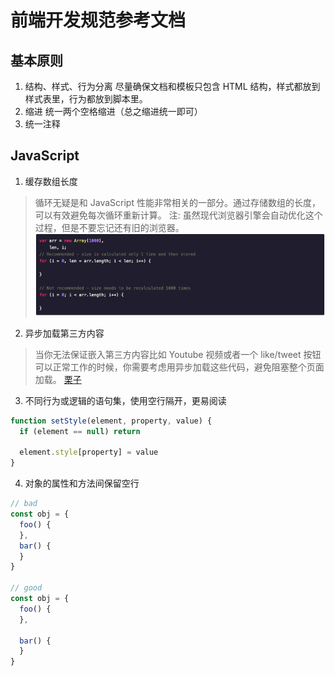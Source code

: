 # 前端开发规范参考文档

## 基本原则
1. 结构、样式、行为分离
尽量确保文档和模板只包含 HTML 结构，样式都放到样式表里，行为都放到脚本里。
2. 缩进
统一两个空格缩进（总之缩进统一即可）
3. 统一注释

## JavaScript
1. 缓存数组长度
> 循环无疑是和 JavaScript 性能非常相关的一部分。通过存储数组的长度，可以有效避免每次循环重新计算。
注: 虽然现代浏览器引擎会自动优化这个过程，但是不要忘记还有旧的浏览器。
![alt](./imgs/栗子.png)

2. 异步加载第三方内容
> 当你无法保证嵌入第三方内容比如 Youtube 视频或者一个 like/tweet 按钮可以正常工作的时候，你需要考虑用异步加载这些代码，避免阻塞整个页面加载。
[栗子](./imgs/async.png)

3. 不同行为或逻辑的语句集，使用空行隔开，更易阅读
```js
function setStyle(element, property, value) {
  if (element == null) return

  element.style[property] = value
}
```

4. 对象的属性和方法间保留空行
```js
// bad
const obj = {
  foo() {
  },
  bar() {
  }
}

// good
const obj = {
  foo() {
  },

  bar() {
  }
}
```
